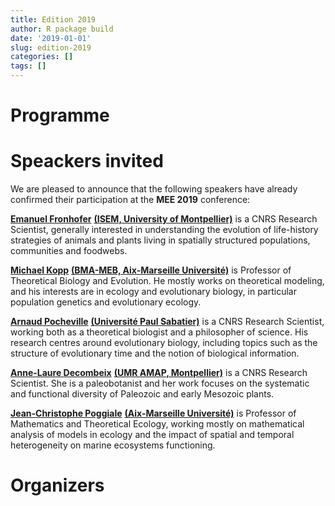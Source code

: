 ```yaml
---
title: Edition 2019
author: R package build
date: '2019-01-01'
slug: edition-2019
categories: []
tags: []
---
```


# Programme 

# Speackers invited 
We are pleased to announce that the following speakers have already confirmed their participation at the __MEE 2019__ conference:

[__Emanuel Fronhofer__](https://www.emanuelfronhofer.net/) [__(ISEM, University of Montpellier)__](http://www.isem.univ-montp2.fr/fr/) is a CNRS Research Scientist, generally interested in understanding the evolution of life-history strategies of animals and plants living in spatially structured populations, communities and foodwebs. 

[__Michael Kopp__](http://www.i2m.univ-amu.fr/perso/michael.kopp/) [__(BMA-MEB, Aix-Marseille Université)__](https://www.i2m.univ-amu.fr/)  is Professor of Theoretical Biology and Evolution. He mostly works on theoretical modeling, and his interests are in ecology and evolutionary biology, in particular population genetics and evolutionary ecology.

[__Arnaud Pocheville__](https://arnaud.pocheville.science/) [__(Université Paul Sabatier)__](https://www.univ-tlse3.fr/) is a CNRS Research Scientist, working both as a theoretical biologist and a philosopher of science. His research centres around evolutionary biology, including topics such as the structure of evolutionary time and the notion of biological information.

[__Anne-Laure Decombeix__](https://annelauredecombeix.wordpress.com/) [__(UMR AMAP, Montpellier)__](http://amap.cirad.fr/fr/index.php) is a CNRS Research Scientist. She is a paleobotanist and her work focuses on the systematic and functional diversity of Paleozoic and early Mesozoic plants.

[__Jean-Christophe Poggiale__](https://people.mio.osupytheas.fr/~poggiale/) [__(Aix-Marseille Université)__](https://www.univ-amu.fr/) is Professor of Mathematics and Theoretical Ecology, working mostly on mathematical analysis of models in ecology and the impact of spatial and temporal heterogeneity on marine ecosystems functioning.

# Organizers 

